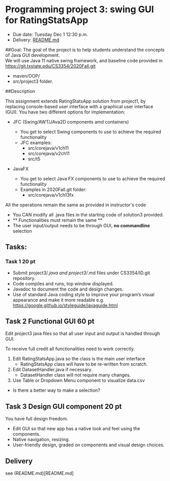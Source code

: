 # Programming project 3: swing GUI for RatingStatsApp
* Due date: Tuesday Dec 1 12:30 p.m.
* Delivery: [README.md](README.md)

##Goal:
The goal of the project is to help students understand the concepts of Java GUI development.  
We will use Java 11 native swing framework, and baseline code provided in https://git.txstate.edu/CS3354/2020Fall.git 
* maven/OOP/ 
* src/project3 folder.  

##Description

This assignment extends RatingStatsApp solution from project1, by replacing console-based user interface with a graphical user interface (GUI).  You have two different options for implementation:

* JFC (Swing/AWT/JAva2D components amd containers)
  * You get to select Swing components to use to achieve the required functionality
  * JFC examples:  
    * src/corejava/v1ch11
    * src/corejava/v2ch11
    * src/t5
	
* JavaFX
  * You get to select Java FX components to use to achieve the required functionality 
  * Examples in 2020Fall.git folder:
    * src/corejava/v1ch13fx

All the operations remain the same as provided in instructor's code
* You CAN modify  all .java files in the starting code of solution3 provided.
* ** Functionalities must remain the same **
* The user input/output needs to be through GUI, **no commandline** selection 

## Tasks:

### Task 1 20 pt

* Submit project3/*.java and project3/*.md files under CS3354/ID.git repository.
* Code compiles and runs, top window displayed.
* Javadoc to document the code and design changes.
* Use of standard Java coding style to improve your program’s visual appearance and make it more readable e.g. https://google.github.io/styleguide/javaguide.html

## Task 2 Functional GUI 60 pt

Edit project3 java files so that all user input and output is handled through GUI. 

To receive full credit all functionalities need to work correctly.  
1. Edit RatingStatsApp.java so the class is the main user interface
   * RatingStatsApp class will have to be re-written from scratch. 
2. Edit DatasetHandler.java if necessary. 
   * DatasetHandler class will not require many changes.
3.  Use Table or Dropdown Menu component to visualize data.csv 
   * Is there a better way to make a selection?  
   
## Task 3 Design GUI component 20 pt
 
You have full design freedom. 
* Edit GUI so that new app has a native look and feel using the components.
* Native navigation, resizing.
* User-friendly design, graded on components and visual design choices.


## Delivery

see (README.md)[README.md]